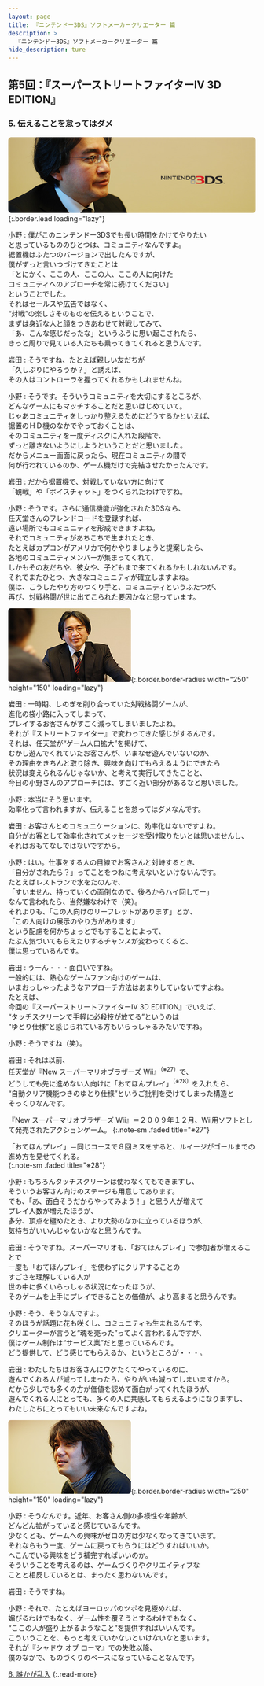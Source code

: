 ```yaml
---
layout: page
title: 『ニンテンドー3DS』ソフトメーカークリエーター 篇
description: >
  『ニンテンドー3DS』ソフトメーカークリエーター 篇
hide_description: ture
---
```


## 第5回：『スーパーストリートファイターIV 3D EDITION』

### 5. 伝えることを怠ってはダメ

![](/interviews/jp/3ds/creators/vol1/img/mainvisual5.jpg){:.border.lead loading="lazy"}

小野
: 僕がこのニンテンドー3DSでも長い時間をかけてやりたい<br>と思っているもののひとつは、コミュニティなんですよ。<br>据置機はふたつのバージョンで出したんですが、<br>僕がずっと言いつづけてきたことは<br>「とにかく、ここの人、ここの人、ここの人に向けた<br>コミュニティへのアプローチを常に続けてください」<br>ということでした。<br>それはセールスや広告ではなく、<br>“対戦”の楽しさそのものを伝えるということで、<br>まずは身近な人と顔をつきあわせて対戦してみて、<br>「あ、こんな感じだったな」というふうに思い起こされたら、<br>きっと周りで見ている人たちも乗ってきてくれると思うんです。

岩田
: そうですね、たとえば親しい友だちが<br>「久しぶりにやろうか？」と誘えば、<br>その人はコントローラを握ってくれるかもしれませんね。

小野
: そうです。そういうコミュニティを大切にするところが、<br>どんなゲームにもマッチすることだと思いはじめていて。<br>じゃあコミュニティをしっかり整えるためにどうするかといえば、<br>据置のＨＤ機のなかでやっておくことは、<br>そのコミュニティを一度ディスクに入れた段階で、<br>ずっと離さないようにしようということだと思いました。<br>だからメニュー画面に戻ったら、現在コミュニティの間で<br>何が行われているのか、ゲーム機だけで完結させたかったんです。

岩田
: だから据置機で、対戦していない方に向けて<br>「観戦」や「ボイスチャット」をつくられたわけですね。

小野
: そうです。さらに通信機能が強化された3DSなら、<br>任天堂さんのフレンドコードを登録すれば、<br>遠い場所でもコミュニティを形成できますよね。<br>それでコミュニティがあちこちで生まれたとき、<br>たとえばカプコンがアメリカで何かやりましょうと提案したら、<br>各地のコミュニティメンバーが集まってくれて、<br>しかもその友だちや、彼女や、子どもまで来てくれるかもしれないんです。<br>それでまたひとつ、大きなコミュニティが確立しますよね。<br>僕は、こうしたやり方のつくり手と、コミュニティというふたつが、<br>再び、対戦格闘が世に出てこられた要因かなと思っています。

![](/interviews/jp/3ds/creators/vol1/img/photo14.jpg){:.border.border-radius width="250" height="150" loading="lazy"}

岩田
: 一時期、しのぎを削り合っていた対戦格闘ゲームが、<br>進化の袋小路に入ってしまって、<br>プレイするお客さんがすごく減ってしまいましたよね。<br>それが『ストリートファイター』で変わってきた感じがするんです。<br>それは、任天堂が“ゲーム人口拡大”を掲げて、<br>むかし遊んでくれていたお客さんが、いまなぜ遊んでいないのか、<br>その理由をきちんと取り除き、興味を向けてもらえるようにできたら<br>状況は変えられるんじゃないか、と考えて実行してきたことと、<br>今日の小野さんのアプローチには、すごく近い部分があるなと思いました。

小野
: 本当にそう思います。<br>効率化って言われますが、伝えることを怠ってはダメなんです。

岩田
: お客さんとのコミュニケーションに、効率化はないですよね。<br>自分がお客として効率化されてメッセージを受け取りたいとは思いませんし、<br>それはおもてなしではないですから。

小野
: はい。仕事をする人の目線でお客さんと対峙するとき、<br>「自分がされたら？」ってことをつねに考えないといけないんです。<br>たとえばレストランで水をたのんで、<br>「すいません、持っていくの面倒なので、後ろからハイ回してー」<br>なんて言われたら、当然嫌なわけで（笑）。<br>それよりも、「この人向けのリーフレットがあります」とか、<br>「この人向けの展示のやり方があります」<br>という配慮を何かちょっとでもすることによって、<br>たぶん気づいてもらえたりするチャンスが変わってくると、<br>僕は思っているんです。

岩田
: うーん・・・面白いですね。<br>一般的には、熱心なゲームファン向けのゲームは、<br>いまおっしゃったようなアプローチ方法はあまりしていないですよね。<br>たとえば、<br>今回の『スーパーストリートファイターIV 3D EDITION』でいえば、<br>“タッチスクリーンで手軽に必殺技が放てる”というのは<br>“ゆとり仕様”と感じられている方もいらっしゃるみたいですね。

小野
: そうですね（笑）。

岩田
: それは以前、<br>任天堂が『New スーパーマリオブラザーズ Wii』<sup>（※27）</sup>で、<br>どうしても先に進めない人向けに「おてほんプレイ」<sup>（※28）</sup>を入れたら、<br>“自動クリア機能つきのゆとり仕様”というご批判を受けてしまった構造と<br>そっくりなんです。

『New スーパーマリオブラザーズ Wii』＝２００９年１２月、Wii用ソフトとして発売されたアクションゲーム。
{:.note-sm .faded title="※27"}

「おてほんプレイ」＝同じコースで８回ミスをすると、ルイージがゴールまでの進め方を見せてくれる。              
{:.note-sm .faded title="※28"}

小野
: もちろんタッチスクリーンは使わなくてもできますし、<br>そういうお客さん向けのステージも用意してあります。<br>でも、「あ、面白そうだからやってみよう！」と思う人が増えて<br>プレイ人数が増えたほうが、<br>多分、頂点を極めたとき、より大勢のなかに立っているほうが、<br>気持ちがいいんじゃないかなと思うんです。

岩田
: そうですね。スーパーマリオも、「おてほんプレイ」で参加者が増えることで<br>一度も「おてほんプレイ」を使わずにクリアすることの<br>すごさを理解している人が<br>世の中に多くいらっしゃる状況になったほうが、<br>そのゲームを上手にプレイできることの価値が、より高まると思うんです。

小野
: そう、そうなんですよ。<br>そのほうが話題に花も咲くし、コミュニティも生まれるんです。<br>クリエーターが言うと“魂を売った”ってよく言われるんですが、<br>僕はゲーム制作は“サービス業”だと思っているんです。<br>どう提供して、どう感じてもらえるか、というところが・・・。

岩田
: わたしたちはお客さんにウケたくてやっているのに、<br>遊んでくれる人が減ってしまったら、やりがいも減ってしまいますから。<br>だから少しでも多くの方が価値を認めて面白がってくれたほうが、<br>遊んでくれる人にとっても、多くの人に共感してもらえるようになりますし、<br>わたしたちにとってもいい未来なんですよね。

![](/interviews/jp/3ds/creators/vol1/img/photo15.jpg){:.border.border-radius width="250" height="150" loading="lazy"}

小野
: そうなんです。近年、お客さん側の多様性や年齢が、<br>どんどん拡がっていると感じているんです。<br>少なくとも、ゲームへの興味がゼロの方は少なくなってきています。<br>それならもう一度、ゲームに戻ってもらうにはどうすればいいか。<br>へこんでいる興味をどう補完すればいいのか。<br>そういうことを考えるのは、ゲームづくりやクリエイティブな<br>ことと相反しているとは、まったく思わないんです。

岩田
: そうですね。

小野
: それで、たとえばヨーロッパのツボを見極めれば、<br>媚びるわけでもなく、ゲーム性を覆そうとするわけでもなく、<br>“ここの人が盛り上がるようなこと”を提供すればいいんです。<br>こういうことを、もっと考えていかないといけないなと思います。<br>それが『シャドウ オブ ローマ』での失敗以降、<br>僕のなかで、ものづくりのベースになっていることなんです。

[6. 誰かが乱入](6.md)
{:.read-more}

